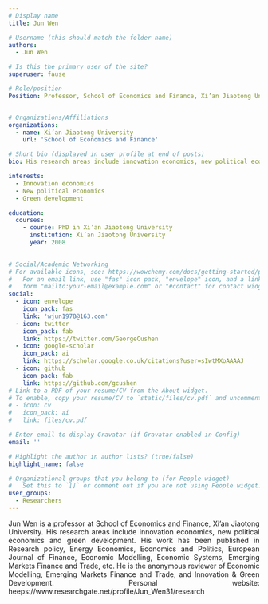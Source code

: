 ```yaml
---
# Display name
title: Jun Wen

# Username (this should match the folder name)
authors:
  - Jun Wen

# Is this the primary user of the site?
superuser: fause

# Role/position
Position: Professor, School of Economics and Finance, Xi’an Jiaotong University


# Organizations/Affiliations
organizations:
  - name: Xi’an Jiaotong University
    url: 'School of Economics and Finance'

# Short bio (displayed in user profile at end of posts)
bio: His research areas include innovation economics, new political economics and green development

interests:
  - Innovation economics
  - New political economics
  - Green development

education:
  courses:
    - course: PhD in Xi’an Jiaotong University
      institution: Xi’an Jiaotong University
      year: 2008
    

# Social/Academic Networking
# For available icons, see: https://wowchemy.com/docs/getting-started/page-builder/#icons
#   For an email link, use "fas" icon pack, "envelope" icon, and a link in the
#   form "mailto:your-email@example.com" or "#contact" for contact widget.
social:
  - icon: envelope
    icon_pack: fas
    link: 'wjun1978@163.com'
  - icon: twitter
    icon_pack: fab
    link: https://twitter.com/GeorgeCushen
  - icon: google-scholar
    icon_pack: ai
    link: https://scholar.google.co.uk/citations?user=sIwtMXoAAAAJ
  - icon: github
    icon_pack: fab
    link: https://github.com/gcushen
# Link to a PDF of your resume/CV from the About widget.
# To enable, copy your resume/CV to `static/files/cv.pdf` and uncomment the lines below.
# - icon: cv
#   icon_pack: ai
#   link: files/cv.pdf

# Enter email to display Gravatar (if Gravatar enabled in Config)
email: ''

# Highlight the author in author lists? (true/false)
highlight_name: false

# Organizational groups that you belong to (for People widget)
#   Set this to `[]` or comment out if you are not using People widget.
user_groups:
  - Researchers
---
```


<div style="text-align: justify">
Jun Wen is a professor at School of Economics and Finance, Xi’an Jiaotong University. His research areas include innovation economics, new political economics and green development. His work has been published in Research policy, Energy Economics, Economics and Politics, European Journal of Finance, Economic Modelling, Economic Systems, Emerging Markets Finance and Trade, etc. He is the anonymous reviewer of Economic Modelling, Emerging Markets Finance and Trade, and Innovation & Green Development. Personal website: heeps://www.researchgate.net/profile/Jun_Wen31/research
</div>

